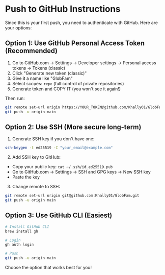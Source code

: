 # Push to GitHub Instructions

Since this is your first push, you need to authenticate with GitHub. Here are your options:

## Option 1: Use GitHub Personal Access Token (Recommended)

1. Go to GitHub.com → Settings → Developer settings → Personal access tokens → Tokens (classic)
2. Click "Generate new token (classic)"
3. Give it a name like "GlobFam"
4. Select scopes: `repo` (full control of private repositories)
5. Generate token and COPY IT (you won't see it again!)

Then run:
```bash
git remote set-url origin https://YOUR_TOKEN@github.com/Khally01/GlobFam.git
git push -u origin main
```

## Option 2: Use SSH (More secure long-term)

1. Generate SSH key if you don't have one:
```bash
ssh-keygen -t ed25519 -C "your_email@example.com"
```

2. Add SSH key to GitHub:
- Copy your public key: `cat ~/.ssh/id_ed25519.pub`
- Go to GitHub.com → Settings → SSH and GPG keys → New SSH key
- Paste the key

3. Change remote to SSH:
```bash
git remote set-url origin git@github.com:Khally01/GlobFam.git
git push -u origin main
```

## Option 3: Use GitHub CLI (Easiest)

```bash
# Install GitHub CLI
brew install gh

# Login
gh auth login

# Push
git push -u origin main
```

Choose the option that works best for you!
